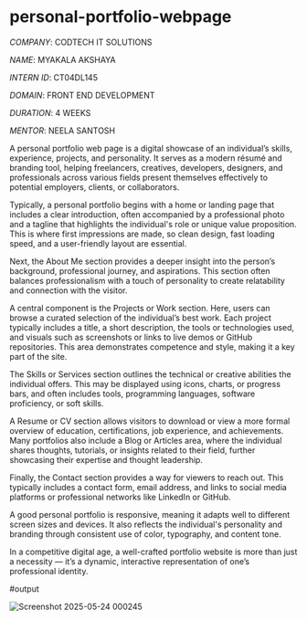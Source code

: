 # personal-portfolio-webpage

*COMPANY*: CODTECH IT SOLUTIONS

*NAME*: MYAKALA AKSHAYA

*INTERN ID*: CT04DL145

*DOMAIN*: FRONT END DEVELOPMENT

*DURATION*: 4 WEEKS

*MENTOR*: NEELA SANTOSH

A personal portfolio web page is a digital showcase of an individual’s skills, experience, projects, and personality. It serves as a modern résumé and branding tool, helping freelancers, creatives, developers, designers, and professionals across various fields present themselves effectively to potential employers, clients, or collaborators.

Typically, a personal portfolio begins with a home or landing page that includes a clear introduction, often accompanied by a professional photo and a tagline that highlights the individual's role or unique value proposition. This is where first impressions are made, so clean design, fast loading speed, and a user-friendly layout are essential.

Next, the About Me section provides a deeper insight into the person’s background, professional journey, and aspirations. This section often balances professionalism with a touch of personality to create relatability and connection with the visitor.

A central component is the Projects or Work section. Here, users can browse a curated selection of the individual’s best work. Each project typically includes a title, a short description, the tools or technologies used, and visuals such as screenshots or links to live demos or GitHub repositories. This area demonstrates competence and style, making it a key part of the site.

The Skills or Services section outlines the technical or creative abilities the individual offers. This may be displayed using icons, charts, or progress bars, and often includes tools, programming languages, software proficiency, or soft skills.

A Resume or CV section allows visitors to download or view a more formal overview of education, certifications, job experience, and achievements. Many portfolios also include a Blog or Articles area, where the individual shares thoughts, tutorials, or insights related to their field, further showcasing their expertise and thought leadership.

Finally, the Contact section provides a way for viewers to reach out. This typically includes a contact form, email address, and links to social media platforms or professional networks like LinkedIn or GitHub.

A good personal portfolio is responsive, meaning it adapts well to different screen sizes and devices. It also reflects the individual's personality and branding through consistent use of color, typography, and content tone.

In a competitive digital age, a well-crafted portfolio website is more than just a necessity — it’s a dynamic, interactive representation of one’s professional identity.

#output


![Screenshot 2025-05-24 000245](https://github.com/user-attachments/assets/e2d9514c-c67d-4799-b901-2c5a149eef3e)

